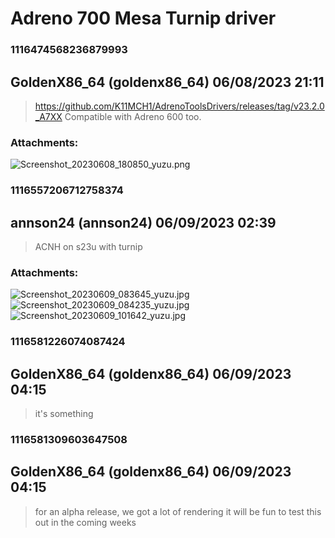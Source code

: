 # Adreno 700 Mesa Turnip driver
### 1116474568236879993
## GoldenX86_64 (goldenx86_64) 06/08/2023 21:11 

> https://github.com/K11MCH1/AdrenoToolsDrivers/releases/tag/v23.2.0_A7XX
> Compatible with Adreno 600 too.
### Attachments: 
![Screenshot_20230608_180850_yuzu.png](https://yuzudiscordbackup.s3.us-west-2.amazonaws.com/files-media/1116474568236879993_Screenshot_20230608_180850_yuzu.png)

### 1116557206712758374
## annson24 (annson24) 06/09/2023 02:39 

> ACNH on s23u with turnip
### Attachments: 
![Screenshot_20230609_083645_yuzu.jpg](https://yuzudiscordbackup.s3.us-west-2.amazonaws.com/files-media/1116557206712758374_Screenshot_20230609_083645_yuzu.jpg)
![Screenshot_20230609_084235_yuzu.jpg](https://yuzudiscordbackup.s3.us-west-2.amazonaws.com/files-media/1116557206712758374_Screenshot_20230609_084235_yuzu.jpg)
![Screenshot_20230609_101642_yuzu.jpg](https://yuzudiscordbackup.s3.us-west-2.amazonaws.com/files-media/1116557206712758374_Screenshot_20230609_101642_yuzu.jpg)

### 1116581226074087424
## GoldenX86_64 (goldenx86_64) 06/09/2023 04:15 

> it's something

### 1116581309603647508
## GoldenX86_64 (goldenx86_64) 06/09/2023 04:15 

> for an alpha release, we got a lot of rendering
> it will be fun to test this out in the coming weeks


